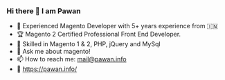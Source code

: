 ### Hi there 👋 I am Pawan

- 🔭 Experienced Magento Developer with 5+ years experience
from :india:
- :trophy: Magento 2 Certified Professional Front End Developer.
- 👯 Skilled in Magento 1 & 2, PHP, jQuery and MySql
- 💬 Ask me about magento!
- 📫 How to reach me: mail@pawan.info
- :link: https://pawan.info/
